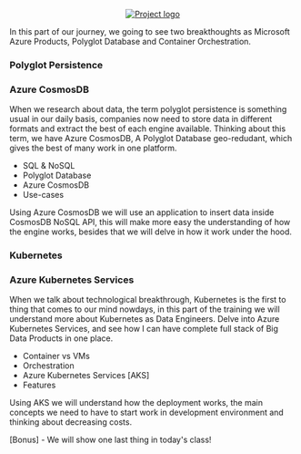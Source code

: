 <p align="center">
  <a href="" rel="noopener">
    <img src="https://github.com/owshq-plumbers/trn-cc-bg-azure/blob/main/images/day3.png" alt="Project logo">
 </a>
</p>

In this part of our journey, we going to see two breakthoughts as Microsoft Azure Products, Polyglot Database and Container Orchestration.



### Polyglot Persistence

### Azure CosmosDB

When we research about data, the term polyglot persistence is something usual in our daily basis, companies now need to store data in different formats and extract the best of each engine available.
Thinking about this term, we have Azure CosmosDB, A Polyglot Database geo-redudant, which gives the best of many work in one platform.

* SQL & NoSQL
* Polyglot Database
* Azure CosmosDB
* Use-cases

Using Azure CosmosDB we will use an application to insert data inside CosmosDB NoSQL API, this will make more easy the understanding of how the engine works, besides that we will delve in how it work under the hood.

### Kubernetes

### Azure Kubernetes Services

When we talk about technological breakthrough, Kubernetes is the first to thing that comes to our mind nowdays, in this part of the training we will understand more about Kubernetes as Data Engineers.
Delve into Azure Kubernetes Services, and see how I can have complete full stack of Big Data Products in one place.

* Container vs VMs
* Orchestration
* Azure Kubernetes Services [AKS]
* Features

Using AKS we will understand how the deployment works, the main concepts we need to have to start work in development environment and thinking about decreasing costs.


[Bonus] - We will show one last thing in today's class!